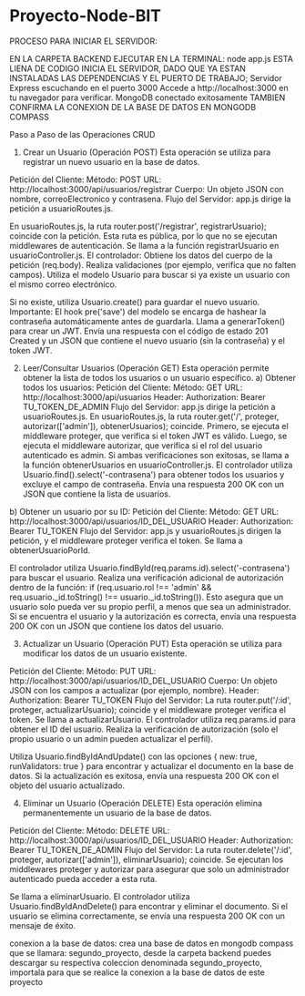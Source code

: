# Proyecto-Node-BIT

PROCESO PARA INICIAR EL SERVIDOR:

EN LA CARPETA BACKEND EJECUTAR EN LA TERMINAL:
node app.js
ESTA LIENA DE CODIGO INICIA EL SERVIDOR, DADO QUE YA ESTAN INSTALADAS LAS DEPENDENCIAS Y EL PUERTO DE TRABAJO;
Servidor Express escuchando en el puerto 3000
Accede a http://localhost:3000 en tu navegador para verificar.
MongoDB conectado exitosamente
TAMBIEN CONFIRMA LA CONEXION DE LA BASE DE DATOS EN MONGODB COMPASS

Paso a Paso de las Operaciones CRUD
1. Crear un Usuario (Operación POST)
Esta operación se utiliza para registrar un nuevo usuario en la base de datos.

Petición del Cliente:
Método: POST
URL: http://localhost:3000/api/usuarios/registrar
Cuerpo: Un objeto JSON con nombre, correoElectronico y contrasena.
Flujo del Servidor:
app.js dirige la petición a usuarioRoutes.js.

En usuarioRoutes.js, la ruta router.post('/registrar', registrarUsuario); coincide con la petición. Esta ruta es pública, por lo que no se ejecutan middlewares de autenticación.
Se llama a la función registrarUsuario en usuarioController.js.
El controlador:
Obtiene los datos del cuerpo de la petición (req.body).
Realiza validaciones (por ejemplo, verifica que no falten campos).
Utiliza el modelo Usuario para buscar si ya existe un usuario con el mismo correo electrónico.

Si no existe, utiliza Usuario.create() para guardar el nuevo usuario. Importante: El hook pre('save') del modelo se encarga de hashear la contraseña automáticamente antes de guardarla.
Llama a generarToken() para crear un JWT.
Envía una respuesta con el código de estado 201 Created y un JSON que contiene el nuevo usuario (sin la contraseña) y el token JWT.

2. Leer/Consultar Usuarios (Operación GET)
Esta operación permite obtener la lista de todos los usuarios o un usuario específico.
a) Obtener todos los usuarios:
Petición del Cliente:
Método: GET
URL: http://localhost:3000/api/usuarios
Header: Authorization: Bearer TU_TOKEN_DE_ADMIN
Flujo del Servidor:
app.js dirige la petición a usuarioRoutes.js.
En usuarioRoutes.js, la ruta router.get('/', proteger, autorizar(['admin']), obtenerUsuarios); coincide.
Primero, se ejecuta el middleware proteger, que verifica si el token JWT es válido.
Luego, se ejecuta el middleware autorizar, que verifica si el rol del usuario autenticado es admin.
Si ambas verificaciones son exitosas, se llama a la función obtenerUsuarios en usuarioController.js.
El controlador utiliza Usuario.find().select('-contrasena') para obtener todos los usuarios y excluye el campo de contraseña.
Envía una respuesta 200 OK con un JSON que contiene la lista de usuarios.

b) Obtener un usuario por su ID:
Petición del Cliente:
Método: GET
URL: http://localhost:3000/api/usuarios/ID_DEL_USUARIO
Header: Authorization: Bearer TU_TOKEN
Flujo del Servidor:
app.js y usuarioRoutes.js dirigen la petición, y el middleware proteger verifica el token.
Se llama a obtenerUsuarioPorId.

El controlador utiliza Usuario.findById(req.params.id).select('-contrasena') para buscar el usuario.
Realiza una verificación adicional de autorización dentro de la función: if (req.usuario.rol !== 'admin' && req.usuario._id.toString() !== usuario._id.toString()). Esto asegura que un usuario solo pueda ver su propio perfil, a menos que sea un administrador.
Si se encuentra el usuario y la autorización es correcta, envía una respuesta 200 OK con un JSON que contiene los datos del usuario.

3. Actualizar un Usuario (Operación PUT)
Esta operación se utiliza para modificar los datos de un usuario existente.

Petición del Cliente:
Método: PUT
URL: http://localhost:3000/api/usuarios/ID_DEL_USUARIO
Cuerpo: Un objeto JSON con los campos a actualizar (por ejemplo, nombre).
Header: Authorization: Bearer TU_TOKEN
Flujo del Servidor:
La ruta router.put('/:id', proteger, actualizarUsuario); coincide y el middleware proteger verifica el token.
Se llama a actualizarUsuario.
El controlador utiliza req.params.id para obtener el ID del usuario.
Realiza la verificación de autorización (solo el propio usuario o un admin pueden actualizar el perfil).

Utiliza Usuario.findByIdAndUpdate() con las opciones { new: true, runValidators: true } para encontrar y actualizar el documento en la base de datos.
Si la actualización es exitosa, envía una respuesta 200 OK con el objeto del usuario actualizado.

4. Eliminar un Usuario (Operación DELETE)
Esta operación elimina permanentemente un usuario de la base de datos.

Petición del Cliente:
Método: DELETE
URL: http://localhost:3000/api/usuarios/ID_DEL_USUARIO
Header: Authorization: Bearer TU_TOKEN_DE_ADMIN
Flujo del Servidor:
La ruta router.delete('/:id', proteger, autorizar(['admin']), eliminarUsuario); coincide.
Se ejecutan los middlewares proteger y autorizar para asegurar que solo un administrador autenticado pueda acceder a esta ruta.

Se llama a eliminarUsuario.
El controlador utiliza Usuario.findByIdAndDelete() para encontrar y eliminar el documento.
Si el usuario se elimina correctamente, se envía una respuesta 200 OK con un mensaje de éxito.

conexion a la base de datos:
crea una base de datos en mongodb compass que se llamara: segundo_proyecto, desde la carpeta backend puedes descargar su respectiva coleccion denominada segundo_proyecto, importala para que se realice la conexion a la base de datos de este proyecto
